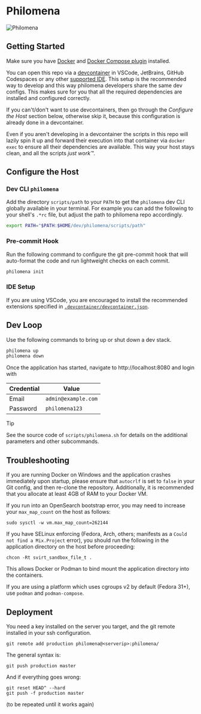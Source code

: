# Philomena

![Philomena](/assets/static/images/phoenix.svg)

## Getting Started

Make sure you have [Docker](https://docs.docker.com/engine/install/) and [Docker Compose plugin](https://docs.docker.com/compose/install/#scenario-two-install-the-docker-compose-plugin) installed.

You can open this repo via a [devcontainer](https://containers.dev/) in VSCode, JetBrains, GitHub Codespaces or any other [supported IDE](https://containers.dev/supporting). This setup is the recommended way to develop and this way philomena developers share the same dev configs. This makes sure for you that all the required dependencies are installed and configured correctly.

If you can't/don't want to use devcontainers, then go through the _Configure the Host_ section below, otherwise skip it, because this configuration is already done in a devcontainer.

Even if you aren't developing in a devcontainer the scripts in this repo will lazily spin it up and forward their execution into that container via `docker exec` to ensure all their dependencies are available. This way your host stays clean, and all the scripts _just work™_.

## Configure the Host

### Dev CLI `philomena`

Add the directory `scripts/path` to your `PATH` to get the `philomena` dev CLI globally available in your terminal. For example you can add the following to your shell's `.*rc` file, but adjust the path to philomena repo accordingly.

```bash
export PATH="$PATH:$HOME/dev/philomena/scripts/path"
```

### Pre-commit Hook

Run the following command to configure the git pre-commit hook that will auto-format the code and run lightweight checks on each commit.

```bash
philomena init
```

### IDE Setup

If you are using VSCode, you are encouraged to install the recommended extensions specified in [`.devcontainer/devcontainer.json`](./.devcontainer/devcontainer.json).

## Dev Loop

Use the following commands to bring up or shut down a dev stack.

```bash
philomena up
philomena down
```

Once the application has started, navigate to http://localhost:8080 and login with

| Credential | Value               |
| ---------- | ------------------- |
| Email      | `admin@example.com` |
| Password   | `philomena123`      |

> [!TIP]
> See the source code of `scripts/philomena.sh` for details on the additional parameters and other subcommands.

## Troubleshooting

If you are running Docker on Windows and the application crashes immediately upon startup, please ensure that `autocrlf` is set to `false` in your Git config, and then re-clone the repository. Additionally, it is recommended that you allocate at least 4GB of RAM to your Docker VM.

If you run into an OpenSearch bootstrap error, you may need to increase your `max_map_count` on the host as follows:

```
sudo sysctl -w vm.max_map_count=262144
```

If you have SELinux enforcing (Fedora, Arch, others; manifests as a `Could not find a Mix.Project` error), you should run the following in the application directory on the host before proceeding:

```
chcon -Rt svirt_sandbox_file_t .
```

This allows Docker or Podman to bind mount the application directory into the containers.

If you are using a platform which uses cgroups v2 by default (Fedora 31+), use `podman` and `podman-compose`.

## Deployment

You need a key installed on the server you target, and the git remote installed in your ssh configuration.

    git remote add production philomena@<serverip>:philomena/

The general syntax is:

    git push production master

And if everything goes wrong:

    git reset HEAD^ --hard
    git push -f production master

(to be repeated until it works again)
